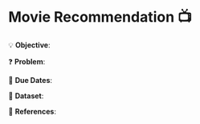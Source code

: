 # Movie Recommendation 📺

💡
**Objective**:

❓
**Problem**:

📅
**Due Dates**:


🔢
**Dataset**:

📜
**References**:
